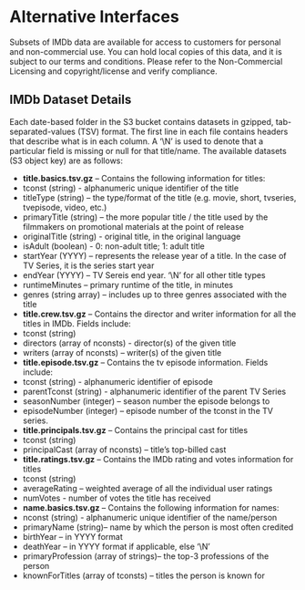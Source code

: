 # Alternative Interfaces

Subsets of IMDb data are available for access to customers for personal and non-commercial use. You can hold local copies of this data, and it is subject to our terms and conditions. Please refer to the Non-Commercial Licensing and copyright/license and verify compliance.

## IMDb Dataset Details

Each date-based folder in the S3 bucket contains datasets in gzipped, tab-separated-values (TSV) format. The first line in each file contains headers that describe what is in each column. A ‘\N’ is used to denote that a particular field is missing or null for that title/name. The available datasets (S3 object key) are as follows:

* **title.basics.tsv.gz** – Contains the following information for titles:
* tconst (string) - alphanumeric unique identifier of the title
* titleType (string) – the type/format of the title (e.g. movie, short, tvseries, tvepisode, video, etc.)
* primaryTitle (string) – the more popular title / the title used by the filmmakers on promotional materials at the point of release
* originalTitle (string) - original title, in the original language
* isAdult (boolean) - 0: non-adult title; 1: adult title
* startYear (YYYY) – represents the release year of a title. In the case of TV Series, it is the series start year
* endYear (YYYY) – TV Sereis end year. ‘\N’ for all other title types
* runtimeMinutes – primary runtime of the title, in minutes
* genres (string array) – includes up to three genres associated with the title
* **title.crew.tsv.gz** – Contains the director and writer information for all the titles in IMDb. Fields include:
* tconst (string)
* directors (array of nconsts) - director(s) of the given title
* writers (array of nconsts) – writer(s) of the given title
* **title.episode.tsv.gz** – Contains the tv episode information. Fields include:
* tconst (string) - alphanumeric identifier of episode
* parentTconst (string) - alphanumeric identifier of the parent TV Series
* seasonNumber (integer) – season number the episode belongs to
* episodeNumber (integer) – episode number of the tconst in the TV series.
* **title.principals.tsv.gz** – Contains the principal cast for titles
* tconst (string)
* principalCast (array of nconsts) – title’s top-billed cast
* **title.ratings.tsv.gz** – Contains the IMDb rating and votes information for titles
* tconst (string)
* averageRating – weighted average of all the individual user ratings
* numVotes - number of votes the title has received
* **name.basics.tsv.gz** – Contains the following information for names:
* nconst (string) - alphanumeric unique identifier of the name/person
* primaryName (string)– name by which the person is most often credited
* birthYear – in YYYY format
* deathYear – in YYYY format if applicable, else ‘\N’
* primaryProfession (array of strings)– the top-3 professions of the person
* knownForTitles (array of tconsts) – titles the person is known for
